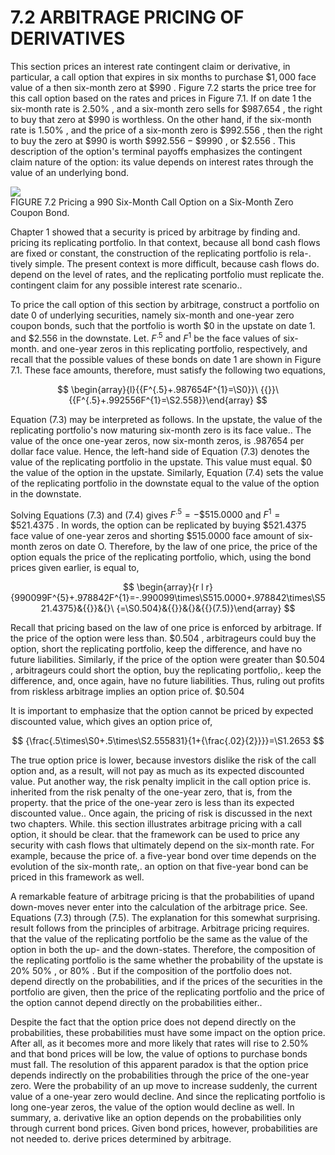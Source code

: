# 7.2 ARBITRAGE PRICING OF DERIVATIVES  

This section prices an interest rate contingent claim or derivative, in particular, a call option that expires in six months to purchase $\$1,000$ face value of a then six-month zero at $\$990$ . Figure 7.2 starts the price tree for this call option based on the rates and prices in Figure 7.1. If on date 1 the six-month rate is $2.50\%$ , and a six-month zero sells for $\$987.654$ , the right to buy that zero at $\$990$ is worthless. On the other hand, if the six-month rate is $1.50\%$ , and the price of a six-month zero is $\$992.556$ , then the right to buy the zero at $\$990$ is worth $\$992.556-\$9990$ , or $\$2.556$ . This description of the option's terminal payoffs emphasizes the contingent claim nature of the option: its value depends on interest rates through the value of an underlying bond.  

![](images/a43fa1d520f560d699698b4262b58beb1da668723a80f9a323382bdfc3c4fab2.jpg)  
FIGURE 7.2 Pricing a 990 Six-Month Call Option on a Six-Month Zero Coupon Bond.  

Chapter 1 showed that a security is priced by arbitrage by finding and. pricing its replicating portfolio. In that context, because all bond cash flows are fixed or constant, the construction of the replicating portfolio is rela-. tively simple. The present context is more difficult, because cash flows do. depend on the level of rates, and the replicating portfolio must replicate the. contingent claim for any possible interest rate scenario..  

To price the call option of this section by arbitrage, construct a portfolio on date 0 of underlying securities, namely six-month and one-year zero coupon bonds, such that the portfolio is worth $\$0$ in the upstate on date 1. and $\$2.556$ in the downstate. Let. $F^{.5}$ and $F^{1}$ be the face values of six-month. and one-year zeros in this replicating portfolio, respectively, and recall that the possible values of these bonds on date 1 are shown in Figure 7.1. These face amounts, therefore, must satisfy the following two equations,  

$$
\begin{array}{l}{{F^{.5}+.987654F^{1}=\S0}}\ {{}}\ {{F^{.5}+.992556F^{1}=\S2.558}}\end{array}
$$  

Equation (7.3) may be interpreted as follows. In the upstate, the value of the replicating portfolio's now maturing six-month zero is its face value.. The value of the once one-year zeros, now six-month zeros, is .987654 per dollar face value. Hence, the left-hand side of Equation (7.3) denotes the value of the replicating portfolio in the upstate. This value must equal. $\$0$ the value of the option in the upstate. Similarly, Equation (7.4) sets the value of the replicating portfolio in the downstate equal to the value of the option in the downstate.  

Solving Equations (7.3) and (7.4) gives $F^{.5}=-\$515.0000$ and $F^{1}=\$521.4375$ . In words, the option can be replicated by buying $\$521.4375$ face value of one-year zeros and shorting $\$515.0000$ face amount of six-month zeros on date O. Therefore, by the law of one price, the price of the option equals the price of the replicating portfolio, which, using the bond prices given earlier, is equal to,  

$$
\begin{array}{r l r}{990099F^{5}+.978842F^{1}=-.990099\times\S515.0000+.978842\times\S521.4375}&{{}}&{}\ {=\S0.504}&{{}}&{}&{{}(7.5)}\end{array}
$$  

Recall that pricing based on the law of one price is enforced by arbitrage. If the price of the option were less than. $\$0.504$ , arbitrageurs could buy the option, short the replicating portfolio, keep the difference, and have no future liabilities. Similarly, if the price of the option were greater than $\$0.504$ , arbitrageurs could short the option, buy the replicating portfolio,. keep the difference, and, once again, have no future liabilities. Thus, ruling out profits from riskless arbitrage implies an option price of. $\$0.504$  

It is important to emphasize that the option cannot be priced by expected discounted value, which gives an option price of,  

$$
{\frac{.5\times\S0+.5\times\S2.555831}{1+{\frac{.02}{2}}}}=\S1.2653
$$  

The true option price is lower, because investors dislike the risk of the call option and, as a result, will not pay as much as its expected discounted value. Put another way, the risk penalty implicit in the call option price is. inherited from the risk penalty of the one-year zero, that is, from the property. that the price of the one-year zero is less than its expected discounted value.. Once again, the pricing of risk is discussed in the next two chapters. While. this section illustrates arbitrage pricing with a call option, it should be clear. that the framework can be used to price any security with cash flows that ultimately depend on the six-month rate. For example, because the price of. a five-year bond over time depends on the evolution of the six-month rate,. an option on that five-year bond can be priced in this framework as well.  

A remarkable feature of arbitrage pricing is that the probabilities of upand down-moves never enter into the calculation of the arbitrage price. See. Equations (7.3) through (7.5). The explanation for this somewhat surprising. result follows from the principles of arbitrage. Arbitrage pricing requires. that the value of the replicating portfolio be the same as the value of the option in both the up- and the down-states. Therefore, the composition of the replicating portfolio is the same whether the probability of the upstate is $20\%$ $50\%$ , or $80\%$ . But if the composition of the portfolio does not. depend directly on the probabilities, and if the prices of the securities in the portfolio are given, then the price of the replicating portfolio and the price of the option cannot depend directly on the probabilities either..  

Despite the fact that the option price does not depend directly on the probabilities, these probabilities must have some impact on the option price. After all, as it becomes more and more likely that rates will rise to $2.50\%$ and that bond prices will be low, the value of options to purchase bonds must fall. The resolution of this apparent paradox is that the option price depends indirectly on the probabilities through the price of the one-year zero. Were the probability of an up move to increase suddenly, the current value of a one-year zero would decline. And since the replicating portfolio is long one-year zeros, the value of the option would decline as well. In summary, a. derivative like an option depends on the probabilities only through current bond prices. Given bond prices, however, probabilities are not needed to. derive prices determined by arbitrage.  
